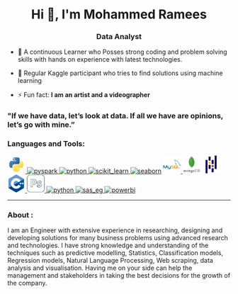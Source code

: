 <h1 align="center">Hi 👋, I'm Mohammed Ramees</h1>
<h3 align="center">Data Analyst</h3>

- 🔭 A continuous Learner who Posses strong coding and problem solving skills with hands on experience with latest technologies.

- 🧩 Regular Kaggle participant who tries to find solutions using machine learning

- ⚡ Fun fact: **I am an artist and a videographer**

<h3 align="left">"If we have data, let’s look at data. If all we have are opinions, let’s go with mine.”</h3>
<p align="left">
</p>

<h3 align="left">Languages and Tools:</h3>

  <a href="https://www.python.org" target="_blank" rel="noreferrer">
  <img src="https://raw.githubusercontent.com/devicons/devicon/master/icons/python/python-original.svg" alt="python" width="40" height="40"/> </a>
  
  <a href="https://spark.apache.org/docs/latest/api/python/" target="_blank" rel="noreferrer">
  <img src="https://upload.wikimedia.org/wikipedia/commons/f/f3/Apache_Spark_logo.svg" alt="pyspark" width="40" height="40"/> </a>

  <a href="https://pytorch.org/" target="_blank" rel="noreferrer">
  <img src="https://editor.analyticsvidhya.com/uploads/22024tf.png" alt="python" width="40" height="40"/> </a>
  
  <a href="https://scikit-learn.org/" target="_blank" rel="noreferrer">
  <img src="https://upload.wikimedia.org/wikipedia/commons/0/05/Scikit_learn_logo_small.svg" alt="scikit_learn" width="40" height="40"/> </a>
  
  <a href="https://seaborn.pydata.org/" target="_blank" rel="noreferrer">
  <img src="https://seaborn.pydata.org/_images/logo-mark-lightbg.svg" alt="seaborn" width="40" height="40"/></a>
  
  <a href="https://www.microsoft.com/en-us/sql-server" target="_blank" rel="noreferrer">
  <img src="https://raw.githubusercontent.com/devicons/devicon/master/icons/mysql/mysql-original-wordmark.svg" alt="mysql" width="40" height="40"/> </a>
  
  <a href="https://www.python.org" target="_blank" rel="noreferrer">
  <img src="https://raw.githubusercontent.com/devicons/devicon/master/icons/mongodb/mongodb-original-wordmark.svg" alt="mongodb" width="40" height="40"/></a>
  
  <a href="https://pandas.pydata.org/" target="_blank" rel="noreferrer">
  <img src="https://raw.githubusercontent.com/devicons/devicon/2ae2a900d2f041da66e950e4d48052658d850630/icons/pandas/pandas-original.svg" alt="pandas" width="40" height="40"/> </a> 
  
  <a href="https://www.mysql.com/" target="_blank" rel="noreferrer">
  <img src="https://raw.githubusercontent.com/devicons/devicon/master/icons/cplusplus/cplusplus-original.svg" alt="cplusplus" width="40" height="40"/> </a> 
  
  <a href="https://www.mongodb.com/" target="_blank" rel="noreferrer">
  <img src="https://raw.githubusercontent.com/devicons/devicon/master/icons/photoshop/photoshop-line.svg" alt="photoshop" width="40" height="40"/> </a> 

  <a href="https://pytorch.org/" target="_blank" rel="noreferrer">
  <img src="https://pytorch.org/assets/images/pytorch-logo.png" alt="python" width="40" height="40"/> </a>
  
  <a href="https://www.sas.com/en_us/software/enterprise-guide.html" target="_blank" rel="noreferrer">
  <img src="https://cdn.worldvectorlogo.com/logos/sas-1.svg" alt="sas_eg" width="40" height="40"/> </a>

  <a href="https://powerbi.microsoft.com/" target="_blank" rel="noreferrer">
  <img src="https://upload.wikimedia.org/wikipedia/commons/c/cf/New_Power_BI_Logo.svg" alt="powerbi" width="40" height="40"/> </a>


***

### About :
I am an Engineer with extensive experience in researching, designing and developing solutions for many business problems using advanced research and technologies. I have strong knowledge and understanding of the techniques such as predictive modelling, Statistics, Classification models, Regression models, Natural Language Processing, Web scraping, data analysis and visualisation. Having me on your side can help the management and stakeholders in taking the best decisions for the growth of the company.


